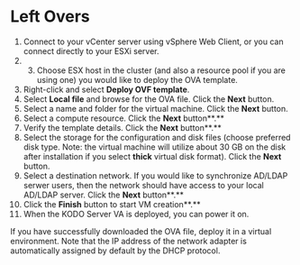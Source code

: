 # Left Overs



1. Connect to your vCenter server using vSphere Web Client, or you can connect directly to your ESXi server.
2. 3. Choose ESX host in the cluster \(and also a resource pool if you are using one\) you would like to deploy the OVA template.
4.  Right-click and select **Deploy OVF template**.
5.  Select **Local file** and browse for the OVA file. Click the **Next** button.
6. Select a name and folder for the virtual machine. Click the **Next** button.
7. Select a compute resource. Click the **Next** button**.**
8. Verify the template details. Click the **Next** button**.**
9. Select the storage for the configuration and disk files \(choose preferred disk type. Note: the virtual machine will utilize about 30 GB on the disk after installation if you select **thick** virtual disk format\). Click the **Next** button.
10.  Select a destination network. If you would like to synchronize AD/LDAP serwer users, then the network should have access to your local AD/LDAP server. Click the **Next** button**.**
11. Click the **Finish** button to start VM creation**.**
12. When the KODO Server VA is deployed, you can power it on. 

If you have successfully downloaded the OVA file, deploy it in a virtual environment. Note that the IP address of the network adapter is automatically assigned by default by the DHCP protocol.



